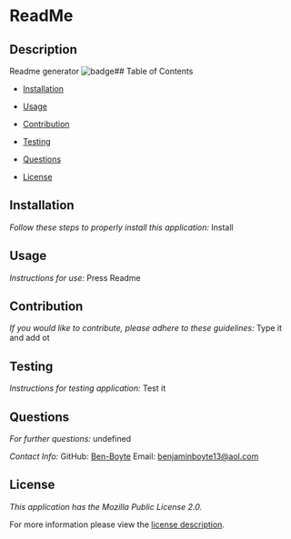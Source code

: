 # ReadMe
## Description
Readme generator
![badge](https://img.shields.io/badge/license-MozillaPublicLicense2.0-brightorange)## Table of Contents
  * [Installation](#installation)

  * [Usage](#usage)

  * [Contribution](#contribution)

  * [Testing](#testing)
  * [Questions](#questions)
  * [License](#license)

## Installation
    
  _Follow these steps to properly install this application:_
  Install
      
## Usage
  _Instructions for use:_
  Press Readme

  ## Contribution
  _If you would like to contribute, please adhere to these guidelines:_
  Type it and add ot
      
## Testing
  _Instructions for testing application:_
  Test it
      
## Questions
      
  _For further questions:_
  undefined
  
  _Contact Info:_
  GitHub: [Ben-Boyte](https://github.com/Ben-Boyte)
  Email: [benjaminboyte13@aol.com](mailto:benjaminboyte13@aol.com)
    
## License
      
  _This application has the Mozilla Public License 2.0._
      
  For more information please view the [license description](https://choosealicense.com/licenses/mpl-2.0/).